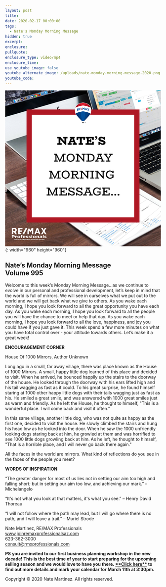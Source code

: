 ```yaml
---
layout: post
title:
date: 2020-02-17 00:00:00
tags:
  - Nate's Monday Morning Message
hidden: true
excerpt:
enclosure:
pullquote:
enclosure_type: video/mp4
enclosure_time:
use_youtube_image: false
youtube_alternate_image: /uploads/nate-monday-morning-message-2020.png
youtube_code:
---
```


![](/uploads/nate-monday-morning-message-2020.png){: width="960" height="960"}

## **Nate’s Monday Morning Message<br>Volume 995**

Welcome to this week’s Monday Morning Message…as we continue to evolve in our personal and professional development, let’s keep in mind that the world is full of mirrors. We will see in ourselves what we put out to the world and we will get back what we give to others. As you wake each morning, I hope you look forward to all the great opportunity you have each day. As you wake each morning, I hope you look forward to all the people you will have the chance to meet or help that day. As you wake each morning, I hope you look forward to all the love, happiness, and joy you could have if you just gave it. This week spend a few more minutes on what you have total control over - your attitude towards others. Let’s make it a great week\!

**ENCOURAGEMENT CORNER**

House Of 1000 Mirrors, Author Unknown

Long ago in a small, far away village, there was place known as the House of 1000 Mirrors. A small, happy little dog learned of this place and decided to visit. When he arrived, he bounced happily up the stairs to the doorway of the house. He looked through the doorway with his ears lifted high and his tail wagging as fast as it could. To his great surprise, he found himself staring at 1000 other happy little dogs with their tails wagging just as fast as his. He smiled a great smile, and was answered with 1000 great smiles just as warm and friendly. As he left the House, he thought to himself, "This is a wonderful place. I will come back and visit it often."&nbsp;

In this same village, another little dog, who was not quite as happy as the first one, decided to visit the house. He slowly climbed the stairs and hung his head low as he looked into the door. When he saw the 1000 unfriendly looking dogs staring back at him, he growled at them and was horrified to see 1000 little dogs growling back at him. As he left, he thought to himself, "That is a horrible place, and I will never go back there again."&nbsp;

All the faces in the world are mirrors. What kind of reflections do you see in the faces of the people you meet?

**WORDS OF INSPIRATION**

“The greater danger for most of us lies not in setting our aim too high and falling short; but in setting our aim too low, and achieving our mark.” – Michelangelo

“It's not what you look at that matters, it's what you see.” – Henry David Thoreau

“I will not follow where the path may lead, but I will go where there is no path, and I will leave a trail.” – Muriel Strode

Nate Martinez, RE/MAX Professionals<br>www.joinremaxprofessionalsaz.com<br>623-362-3000<br>consult@rmxprofessionals.com

**PS** **you are invited to our first business planning workshop in the new decade\! This is the best time of year to start preparing for the upcoming selling season and we would love to have you there.&nbsp;[\*\*Click here\*\*](https://www.eventbrite.com/e/3-hour-business-planning-workshop-happy-hour-tickets-93551987513)&nbsp;to find out more details and mark your calendar for March 11th at 3:30pm.&nbsp;**

Copyright &copy; 2020 Nate Martinez. All rights reserved.